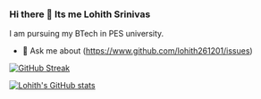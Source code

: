 ### Hi there 👋 Its me Lohith Srinivas


I am pursuing my BTech in PES university.

- 💬 Ask me about (https://www.github.com/lohith261201/issues)


[![GitHub Streak](http://github-readme-streak-stats.herokuapp.com?user=lohith261201&theme=radical&hide_border=true&date_format=M%20j%5B%2C%20Y%5D)](https://git.io/streak-stats)

[![Lohith's GitHub stats](https://github-readme-stats.vercel.app/api?username=lohith261201)](https://github.com/lohith261201/github-readme-stats)

